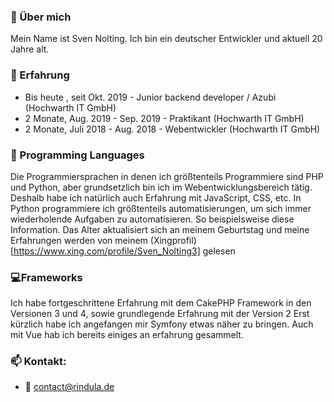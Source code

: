 ### 👋 Über mich
Mein Name ist Sven Nolting. Ich bin ein deutscher Entwickler und aktuell 20 Jahre alt.
### 📑 Erfahrung
- Bis heute , seit Okt. 2019 - Junior backend developer / Azubi (Hochwarth IT GmbH)
- 2 Monate, Aug. 2019 - Sep. 2019 - Praktikant (Hochwarth IT GmbH)
- 2 Monate, Juli 2018 - Aug. 2018 - Webentwickler (Hochwarth IT GmbH)
### 💬 Programming Languages
Die Programmiersprachen in denen ich größtenteils Programmiere sind PHP und Python, aber grundsetzlich bin ich im Webentwicklungsbereich tätig.
Deshalb habe ich natürlich auch Erfahrung mit JavaScript, CSS, etc.
In Python programmiere ich größtenteils automatisierungen, um sich immer wiederholende Aufgaben zu automatisieren. So beispielsweise diese Information. Das Alter aktualisiert sich an meinem Geburtstag und meine Erfahrungen werden von meinem (Xingprofil)[https://www.xing.com/profile/Sven_Nolting3] gelesen
### 💻Frameworks
Ich habe fortgeschrittene Erfahrung mit dem CakePHP Framework in den Versionen 3 und 4, sowie grundlegende Erfahrung mit der Version 2
Erst kürzlich habe ich angefangen mir Symfony etwas näher zu bringen.
Auch mit Vue hab ich bereits einiges an erfahrung gesammelt.
### 📫 Kontakt:
  - 📧 contact@rindula.de
